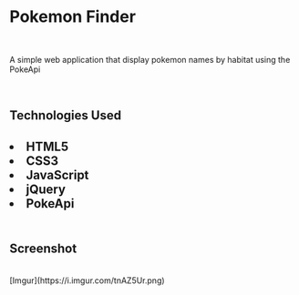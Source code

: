 <h1>Pokemon Finder</h1>
<br>
<p>A simple web application that display pokemon names by habitat using the PokeApi</p>
<br>
<h2>Technologies Used<h2>
    <li>HTML5</li>
    <li>CSS3</li>
    <li>JavaScript</li>
    <li>jQuery</li>
    <li>PokeApi</li>
<br>
<h2>Screenshot</h2>
<br>
[Imgur](https://i.imgur.com/tnAZ5Ur.png)